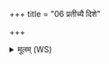 +++
title = "06 प्रतीच्यै दिशे"

+++
<details><summary>मूलम् (WS)</summary>

प्रतीच्यै दिशे स्वाहा ॥ ६ ॥
</details>
